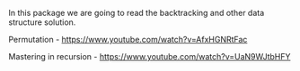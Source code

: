 In this package we are going to read the backtracking and other data structure solution.

Permutation - 
https://www.youtube.com/watch?v=AfxHGNRtFac

Mastering in recursion - 
https://www.youtube.com/watch?v=UaN9WJtbHFY